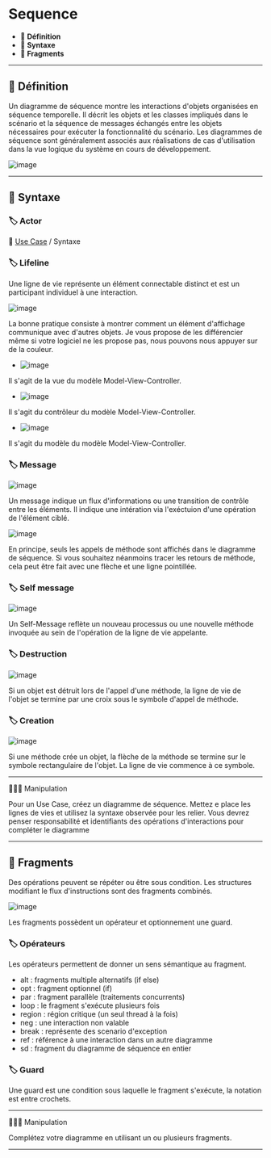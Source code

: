 # Sequence

* 🔖 **Définition**
* 🔖 **Syntaxe**
* 🔖 **Fragments**

___

## 📑 Définition

Un diagramme de séquence montre les interactions d'objets organisées en séquence temporelle. Il décrit les objets et les classes impliqués dans le scénario et la séquence de messages échangés entre les objets nécessaires pour exécuter la fonctionnalité du scénario. Les diagrammes de séquence sont généralement associés aux réalisations de cas d'utilisation dans la vue logique du système en cours de développement.

![image](https://raw.githubusercontent.com/POEC-20-05/UML-CO/master/wiki/resources/05/01-Sequence.jpg)

___

## 📑 Syntaxe

### 🏷️ **Actor**

🔗 [Use Case](https://github.com/POEC-20-05/UML/wiki/02) / Syntaxe

### 🏷️ **Lifeline**

Une ligne de vie représente un élément connectable distinct et est un participant individuel à une interaction.

![image](https://raw.githubusercontent.com/POEC-20-05/UML-CO/master/wiki/resources/05/lifeline.jpg)

La bonne pratique consiste à montrer comment un élément d'affichage communique avec d'autres objets. Je vous propose de les différencier même si votre logiciel ne les propose pas, nous pouvons nous appuyer sur de la couleur.

* ![image](https://raw.githubusercontent.com/POEC-20-05/UML-CO/master/wiki/resources/05/boundary.jpg)

Il s'agit de la vue du modèle Model-View-Controller.

* ![image](https://raw.githubusercontent.com/POEC-20-05/UML-CO/master/wiki/resources/05/control.jpg)

Il s'agit du contrôleur du modèle Model-View-Controller.

* ![image](https://raw.githubusercontent.com/POEC-20-05/UML-CO/master/wiki/resources/05/entity.jpg)

Il s'agit du modèle du modèle Model-View-Controller.

### 🏷️ **Message**

![image](https://raw.githubusercontent.com/POEC-20-05/UML-CO/master/wiki/resources/05/message.jpg)

Un message indique un flux d'informations ou une transition de contrôle entre les éléments. Il indique une intération via l'exéctuion d'une opération de l'élément ciblé.

![image](https://raw.githubusercontent.com/POEC-20-05/UML-CO/master/wiki/resources/05/return.png)

En principe, seuls les appels de méthode sont affichés dans le diagramme de séquence. Si vous souhaitez néanmoins tracer les retours de méthode, cela peut être fait avec une flèche et une ligne pointillée.

### 🏷️ **Self message**

![image](https://raw.githubusercontent.com/POEC-20-05/UML-CO/master/wiki/resources/05/selfmessage.jpg)

Un Self-Message reflète un nouveau processus ou une nouvelle méthode invoquée au sein de l'opération de la ligne de vie appelante.

### 🏷️ **Destruction**

![image](https://raw.githubusercontent.com/POEC-20-05/UML-CO/master/wiki/resources/05/destruction.jpg)

Si un objet est détruit lors de l'appel d'une méthode, la ligne de vie de l'objet se termine par une croix sous le symbole d'appel de méthode.

### 🏷️ **Creation**

![image](https://raw.githubusercontent.com/POEC-20-05/UML-CO/master/wiki/resources/05/creation.png)

Si une méthode crée un objet, la flèche de la méthode se termine sur le symbole rectangulaire de l'objet. La ligne de vie commence à ce symbole.

___

👨🏻‍💻 Manipulation

Pour un Use Case, créez un diagramme de séquence. Mettez e place les lignes de vies et utilisez la syntaxe observée pour les relier. Vous devrez penser responsabilité et identifiants des opérations d'interactions pour compléter le diagramme

___

## 📑 Fragments

Des opérations peuvent se répéter ou être sous condition. Les structures modifiant le flux d'instructions sont des fragments combinés.

![image](https://raw.githubusercontent.com/POEC-20-05/UML-CO/master/wiki/resources/05/fragment.png)

Les fragments possèdent un opérateur et optionnement une guard.

### 🏷️ **Opérateurs**

Les opérateurs permettent de donner un sens sémantique au fragment.

* alt : fragments multiple alternatifs (if else)
* opt : fragment optionnel (if)
* par : fragment parallèle (traitements concurrents)
* loop : le fragment s'exécute plusieurs fois
* region : région critique (un seul thread à la fois)
* neg : une interaction non valable
* break : représente des scenario d'exception
* ref : référence à une interaction dans un autre diagramme
* sd : fragment du diagramme de séquence en entier

### 🏷️ **Guard**

Une guard est une condition sous laquelle le fragment s'exécute, la notation est entre crochets.

___

👨🏻‍💻 Manipulation

Complétez votre diagramme en utilisant un ou plusieurs fragments.

___